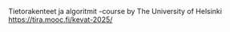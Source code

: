 Tietorakenteet ja algoritmit -course by The University of Helsinki
https://tira.mooc.fi/kevat-2025/
